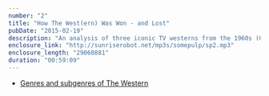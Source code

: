```yaml
---
number: "2"
title: "How The West(ern) Was Won - and Lost"
pubDate: "2015-02-19"
description: "An analysis of three iconic TV westerns from the 1960s (Gunsmoke, Bonanza and Maverick) and the demise of their genre."
enclosure_link: "http://sunriserobot.net/mp3s/somepulp/sp2.mp3"
enclosure_length: "29060881"
duration: "00:59:09"
---
```

- [Genres and subgenres of The Western](https://allthetropes.orain.org/wiki/The_Western)

